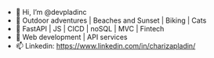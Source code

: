 - 👋 Hi, I’m @devpladinc
- 👀 Outdoor adventures | Beaches and Sunset | Biking | Cats
- 🌱 FastAPI | JS | CICD | noSQL | MVC | Fintech
- 💞️ Web development | API services
- 📫 Linkedin: https://www.linkedin.com/in/charizapladin/

<!---
devpladinc/devpladinc is a ✨ special ✨ repository because its `README.md` (this file) appears on your GitHub profile.
You can click the Preview link to take a look at your changes.
--->
